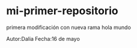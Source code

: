 # mi-primer-repositorio
primera modificación con nueva rama
hola mundo

Autor:Dalia
Fecha:16 de mayo
